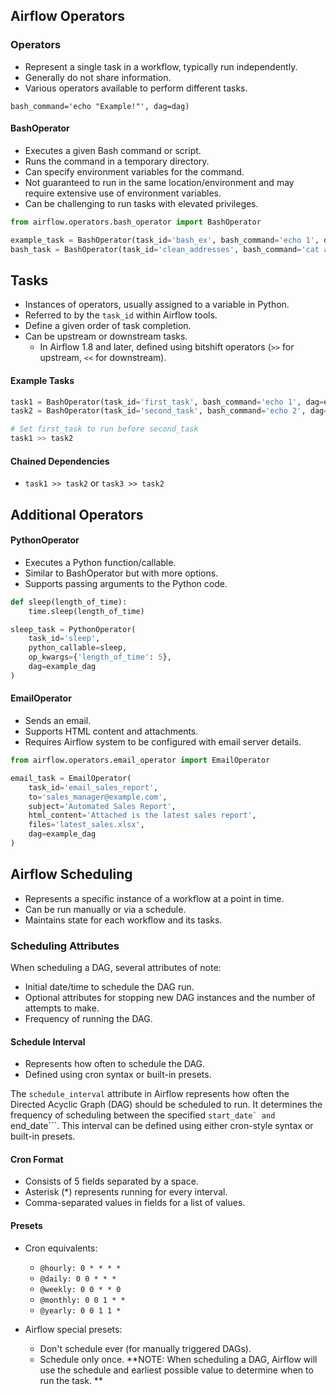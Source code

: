 ## Airflow Operators

### Operators

- Represent a single task in a workflow, typically run independently.
- Generally do not share information.
- Various operators available to perform different tasks.
```example_task = BashOperator(task_id='bash_example',
bash_command='echo "Example!"', dag=dag)
```
#### BashOperator

- Executes a given Bash command or script.
- Runs the command in a temporary directory.
- Can specify environment variables for the command.
- Not guaranteed to run in the same location/environment and may require extensive use of environment variables.
- Can be challenging to run tasks with elevated privileges.
```python
from airflow.operators.bash_operator import BashOperator

example_task = BashOperator(task_id='bash_ex', bash_command='echo 1', dag=dag)
bash_task = BashOperator(task_id='clean_addresses', bash_command='cat addresses.txt | awk "NF==10" > cleaned.txt', dag=dag)
```
## Tasks

- Instances of operators, usually assigned to a variable in Python.
- Referred to by the `task_id` within Airflow tools.
- Define a given order of task completion.
- Can be upstream or downstream tasks.
  - In Airflow 1.8 and later, defined using bitshift operators (`>>` for upstream, `<<` for downstream).
  
#### Example Tasks

```python
task1 = BashOperator(task_id='first_task', bash_command='echo 1', dag=example_dag)
task2 = BashOperator(task_id='second_task', bash_command='echo 2', dag=example_dag)

# Set first_task to run before second_task
task1 >> task2
```

#### Chained Dependencies

- `task1 >> task2` or `task3 >> task2`

## Additional Operators

#### PythonOperator

- Executes a Python function/callable.
- Similar to BashOperator but with more options.
- Supports passing arguments to the Python code.

```python
def sleep(length_of_time):
    time.sleep(length_of_time)

sleep_task = PythonOperator(
    task_id='sleep',
    python_callable=sleep,
    op_kwargs={'length_of_time': 5},
    dag=example_dag
)
```

#### EmailOperator

- Sends an email.
- Supports HTML content and attachments.
- Requires Airflow system to be configured with email server details.

```python
from airflow.operators.email_operator import EmailOperator

email_task = EmailOperator(
    task_id='email_sales_report',
    to='sales_manager@example.com',
    subject='Automated Sales Report',
    html_content='Attached is the latest sales report',
    files='latest_sales.xlsx',
    dag=example_dag
)
```

## Airflow Scheduling

- Represents a specific instance of a workflow at a point in time.
- Can be run manually or via a schedule.
- Maintains state for each workflow and its tasks.

### Scheduling Attributes

When scheduling a DAG, several attributes of note:
- Initial date/time to schedule the DAG run.
- Optional attributes for stopping new DAG instances and the number of attempts to make.
- Frequency of running the DAG.

#### Schedule Interval
- Represents how often to schedule the DAG.
- Defined using cron syntax or built-in presets.

The ```schedule_interval``` attribute in Airflow represents how often the Directed Acyclic Graph (DAG) should be scheduled to run. It determines the frequency of scheduling between the specified ```start_date` and ```end_date```. This interval can be defined using either cron-style syntax or built-in presets.
#### Cron Format

- Consists of 5 fields separated by a space.
- Asterisk (*) represents running for every interval.
- Comma-separated values in fields for a list of values.

#### Presets

- Cron equivalents:
  - `@hourly: 0 * * * *`
  - `@daily: 0 0 * * *`
  - `@weekly: 0 0 * * 0`
  - `@monthly: 0 0 1 * *`
  - `@yearly: 0 0 1 1 *`

- Airflow special presets:
  - Don't schedule ever (for manually triggered DAGs).
  - Schedule only once.
**NOTE: When scheduling a DAG, Airflow will use the schedule and earliest possible value to determine when to run the task.
**
